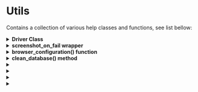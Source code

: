 # Utils

Contains a collection of various help classes and functions, see list bellow:

<details>
  <summary><b>Driver Class</b></summary>

<br/>The main idea behind it is to simplify working process with Selenium 'webdriver' object.
In order to create webdriver object you just do the following:<br/> 

```python
    from utils.driver import Driver
    
    # Chrome:
    driver = Driver('chrome', is_debug=True)
    
    # FireFox:
    driver = Driver('mozilla', is_debug=True)
    
    # Edge:
    driver = Driver('edge', is_debug=True)
```

<br/>**Supported browsers:**
    - Chrome<br/> 
    - Firefox<br/> 
    - Edge<br/> 
</details>




<details>
  <summary><b>screenshot_on_fail wrapper</b></summary>

<br/>Is a solution using a decorator that wrapps every method on a class that starts test_ with a wrapper that takes a screenshot if the method raises and Exception. The browser_attr is used to tell the decorator how to obtain the web browser (driver).

   ```python
    from utils.screenshot import screenshot_on_fail

    @screenshot_on_fail()
    class HomePageTestCase(BaseTestCase):
    
        def test_context_base_elements_chrome(self):
    
            # Open web page
            browser = 'chrome'
            driver = Driver(browser)
            self.page = HomePageModel(driver=driver, implicit_wait_time=5, explicit_wait_time=10)
            self.page.go()
    
            # Test base context:
            self.assertEqual(HomePageContext.URL,
                             self.page.url)
```
                             
Source: https://stackoverflow.com/questions/12024848/automatic-screenshots-when-test-fail-by-selenium-webdriver-in-python
<br/>
</details>

   
<details>
  <summary><b>browser_configuration() function</b></summary>

<br/>
   - Simplifies cross browser testing.<br/>
   - Returns browser name from from predefined dictionary.<br/>
   - By default it returns 'chrome' value.<br/>
   - Every Test class has it by default as part of setUpClass definition. See example bellow:<br/>
  
```python
@classmethod
    def setUpClass(cls):
        with allure.step("Open web browser"):
            cls.browser = browser_configuration()
            cls.page_model = AboutPageModel
            cls.page_context = AboutPageContext
            cls.page = open_web_browser(browser=cls.browser, 
                                        page_model=cls.page_model, 
                                        page_context=cls.page_context)
```
<br/>
</details>

<details>
  <summary><b>clean_database() method</b></summary>

<br/>
    - Clean and initialise database<br/>
	- Does not check for any errors<br/>
    - Using open_web_browser method in order to instantiate Selenium webdriver<br/>
    - See example below:<br/>
    
```python
    class TestUserRegistration(UserRegistrationCase):

	@classmethod
	def setUpClass(cls):
		cls.client = JaneDoe
		cls.browser = 'chrome'
		cls.page = None

		with allure.step("Initial data setup > clean DB"):
			clean_database()
```
    
</details>

<details>
  <summary><b></b></summary>

<br/>
    
<br/>
</details>

</details>

<details>
  <summary><b></b></summary>

<br/>
    
<br/>
</details>

</details>

<details>
  <summary><b></b></summary>

<br/>
    
<br/>
</details>

</details>

<details>
  <summary><b></b></summary>

<br/>
    
<br/>
</details>